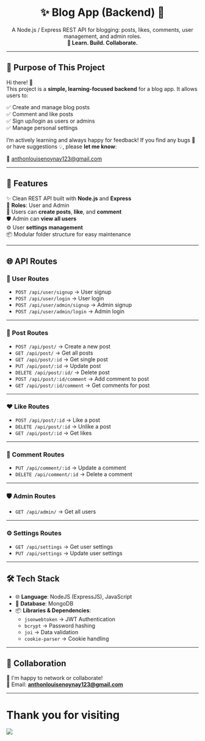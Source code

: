 <h1 align="center">✨ Blog App (Backend) 📝</h1>

<p align="center">
  A Node.js / Express REST API for blogging: posts, likes, comments, user management, and admin roles.  
  <br>
  <strong>🚀 Learn. Build. Collaborate.</strong>
</p>

---

## 🎯 Purpose of This Project

Hi there! 👋  
This project is a **simple, learning-focused backend** for a blog app. It allows users to:

✅ Create and manage blog posts  
✅ Comment and like posts  
✅ Sign up/login as users or admins  
✅ Manage personal settings

I’m actively learning and always happy for feedback! If you find any bugs 🐛 or have suggestions 💡, please **let me know**:

📧 [anthonlouisenoynay123@gmail.com](mailto:anthonlouisenoynay123@gmail.com)

---

## 🚀 Features
✨ Clean REST API built with **Node.js** and **Express**  
👥 **Roles**: User and Admin  
📝 Users can **create posts**, **like**, and **comment**  
🛡️ Admin can **view all users**  
⚙️ User **settings management**  
📦 Modular folder structure for easy maintenance  

---

## 🌐 API Routes

### 👤 User Routes
- `POST /api/user/signup` → User signup
- `POST /api/user/login` → User login
- `POST /api/user/admin/signup` → Admin signup
- `POST /api/user/admin/login` → Admin login

---

### 📝 Post Routes
- `POST /api/post/` → Create a new post
- `GET /api/post/` → Get all posts
- `GET /api/post/:id` → Get single post
- `PUT /api/post/:id` → Update post
- `DELETE /api/post/:id/` → Delete post
- `POST /api/post/:id/comment` → Add comment to post
- `GET /api/post/:id/comment` → Get comments for post

---

### ❤️ Like Routes
- `POST /api/post/:id` → Like a post
- `DELETE /api/post/:id` → Unlike a post
- `GET /api/post/:id` → Get likes

---

### 💬 Comment Routes
- `PUT /api/comment/:id` → Update a comment
- `DELETE /api/comment/:id` → Delete a comment

---

### 🛡️ Admin Routes
- `GET /api/admin/` → Get all users

---

### ⚙️ Settings Routes
- `GET /api/settings` → Get user settings
- `PUT /api/settings` → Update user settings

---

## 🛠️ Tech Stack

- 🌐 **Language**: NodeJS (ExpressJS), JavaScript
- 💾 **Database**: MongoDB
- 📦 **Libraries & Dependencies**:
  - `jsonwebtoken` → JWT Authentication
  - `bcrypt` → Password hashing
  - `joi` → Data validation
  - `cookie-parser` → Cookie handling

---

## 🤝 Collaboration

💌 I'm happy to network or collaborate!  
📧 Email: **[anthonlouisenoynay123@gmail.com](mailto:anthonlouisenoynay123@gmail.com)**

---
# Thank you for visiting 

<img src='[https://tenor.com/view/thanks-bro-gif-1982361524334340372](https://media.tenor.com/G4LDTapZqRQAAAAi/thanks-bro.gif)' align='center'>

